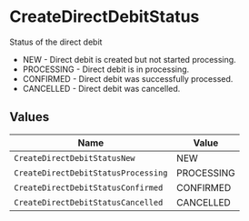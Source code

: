 # CreateDirectDebitStatus

Status of the direct debit
* NEW - Direct debit is created but not started processing.
* PROCESSING - Direct debit is in processing.
* CONFIRMED - Direct debit was successfully processed.
* CANCELLED - Direct debit was cancelled.


## Values

| Name                                | Value                               |
| ----------------------------------- | ----------------------------------- |
| `CreateDirectDebitStatusNew`        | NEW                                 |
| `CreateDirectDebitStatusProcessing` | PROCESSING                          |
| `CreateDirectDebitStatusConfirmed`  | CONFIRMED                           |
| `CreateDirectDebitStatusCancelled`  | CANCELLED                           |